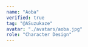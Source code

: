 ```yaml
---
name: "Aoba"
verified: true
tag: "@ASuzukaze"
avatar: "./avatars/aoba.jpg"
role: "Character Design"
---
```

